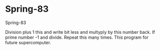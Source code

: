 # Spring-83
Spring-83

Division plus 1 this and write bit less and multyply by this number back. If prime number -1 and divide. Repeat this many times. This program for future supercomputer.
